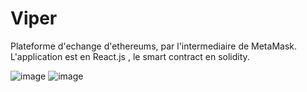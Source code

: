 # Viper


Plateforme d'echange d'ethereums, par l'intermediaire de MetaMask.
L'application est en React.js , le smart contract en solidity.

![image](https://user-images.githubusercontent.com/103506746/178729778-d2571a28-3d50-46bf-b7d2-4c5e2ecc592e.png)
![image](https://user-images.githubusercontent.com/103506746/178729966-a79a8bd5-f6f6-4bc9-a3dc-1367971a537f.png)
